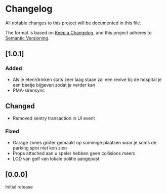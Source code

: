 # Changelog

All notable changes to this project will be documented in this file.

The format is based on [Keep a Changelog](https://keepachangelog.com/en/1.0.0/),
and this project adheres to [Semantic Versioning](https://semver.org/spec/v2.0.0.html).

## [1.0.1]

### Added

- Als je eten/drinken stats zeer laag staan zal een revive bij de hospital je een beetje bijgeven zodat je verder kan
- PMA-sirensync


## Changed

- Removed sentry transaction in UI event

### Fixed

- Garage zones groter gemaakt op sommige plaatsen waar je soms de parking spot niet kon zien
- Props attached aan u speler hebben geen collisions meerc
- LOD van golf van lokale politie aangepast


## [0.0.0]

Initial release